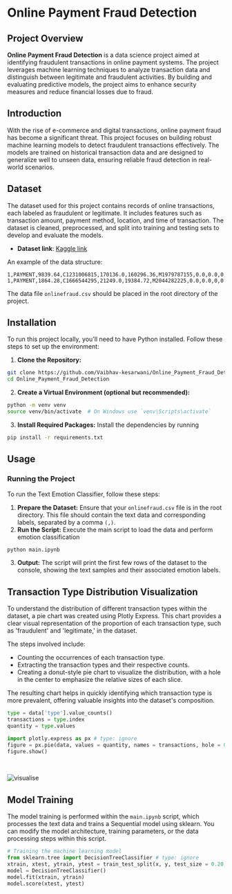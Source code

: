 # Online Payment Fraud Detection

## Project Overview
**Online Payment Fraud Detection** is a data science project aimed at identifying fraudulent transactions in online payment systems. The project leverages machine learning techniques to analyze transaction data and distinguish between legitimate and fraudulent activities. By building and evaluating predictive models, the project aims to enhance security measures and reduce financial losses due to fraud.

## Introduction
With the rise of e-commerce and digital transactions, online payment fraud has become a significant threat. This project focuses on building robust machine learning models to detect fraudulent transactions effectively. The models are trained on historical transaction data and are designed to generalize well to unseen data, ensuring reliable fraud detection in real-world scenarios.

## Dataset
The dataset used for this project contains records of online transactions, each labeled as fraudulent or legitimate. It includes features such as transaction amount, payment method, location, and time of transaction. The dataset is cleaned, preprocessed, and split into training and testing sets to develop and evaluate the models.

- **Dataset link**: [Kaggle link](https://www.kaggle.com/datasets/jainilcoder/online-payment-fraud-detection)

An example of the data structure:
```csv
1,PAYMENT,9839.64,C1231006815,170136.0,160296.36,M1979787155,0.0,0.0,0,0
1,PAYMENT,1864.28,C1666544295,21249.0,19384.72,M2044282225,0.0,0.0,0,0
```

The data file `onlinefraud.csv` should be placed in the root directory of the project.

## Installation

To run this project locally, you'll need to have Python installed. Follow these steps to set up the environment:

1. **Clone the Repository:**
```bash
git clone https://github.com/Vaibhav-kesarwani/Online_Payment_Fraud_Detection.git
cd Online_Payment_Fraud_Detection
```

2. **Create a Virtual Environment (optional but recommended):**
```bash
python -m venv venv
source venv/bin/activate  # On Windows use `venv\Scripts\activate`
```

3. **Install Required Packages:** Install the dependencies by running
```bash
pip install -r requirements.txt
```

## Usage

### Running the Project
To run the Text Emotion Classifier, follow these steps:
1. **Prepare the Dataset:** Ensure that your `onlinefraud.csv` file is in the root directory. This file should contain the text data and corresponding labels, separated by a comma `(,)`.
2. **Run the Script:** Execute the main script to load the data and perform emotion classification
```bash
python main.ipynb
```
3. **Output:** The script will print the first few rows of the dataset to the console, showing the text samples and their associated emotion labels.

## Transaction Type Distribution Visualization

To understand the distribution of different transaction types within the dataset, a pie chart was created using Plotly Express. This chart provides a clear visual representation of the proportion of each transaction type, such as 'fraudulent' and 'legitimate,' in the dataset.

The steps involved include:
- Counting the occurrences of each transaction type.
- Extracting the transaction types and their respective counts.
- Creating a donut-style pie chart to visualize the distribution, with a hole in the center to emphasize the relative sizes of each slice.

The resulting chart helps in quickly identifying which transaction type is more prevalent, offering valuable insights into the dataset's composition.

```python
type = data['type'].value_counts()
transactions = type.index
quantity = type.values

import plotly.express as px # type: ignore
figure = px.pie(data, values = quantity, names = transactions, hole = 0.5, title = "Distribution of Transaction Type")
figure.show()
```
<br />

![visualise](https://github.com/user-attachments/assets/342d97d0-d6b3-4d08-abee-993cf87f5855)

## Model Training
The model training is performed within the `main.ipynb` script, which processes the text data and trains a Sequential model using sklearn. You can modify the model architecture, training parameters, or the data processing steps within this script.

```python
# Training the machine learning model
from sklearn.tree import DecisionTreeClassifier # type: ignore
xtrain, xtest, ytrain, ytest = train_test_split(x, y, test_size = 0.20, random_state = 42)
model = DecisionTreeClassifier()
model.fit(xtrain, ytrain)
model.score(xtest, ytest)
```





















